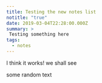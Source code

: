 ```yaml
---
title: Testing the new notes list 
notitle: "true"
date: 2019-03-04T22:28:00.000Z
summary: >
 Testing something here
tags:
  - notes
---
```



I think it works! we shall see 


some random text